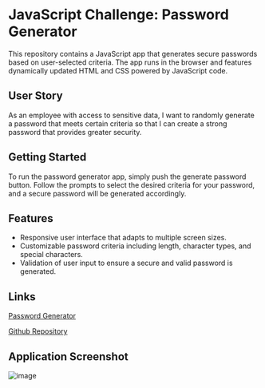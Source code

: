 # JavaScript Challenge: Password Generator

This repository contains a JavaScript app that generates secure passwords based on user-selected criteria. 
The app runs in the browser and features dynamically updated HTML and CSS powered by JavaScript code.

## User Story

As an employee with access to sensitive data, I want to randomly generate a password that meets certain criteria so that I can create a strong password that provides greater security.

## Getting Started

To run the password generator app, simply push the generate password button. 
Follow the prompts to select the desired criteria for your password, and a secure password will be generated accordingly.

## Features

- Responsive user interface that adapts to multiple screen sizes.
- Customizable password criteria including length, character types, and special characters.
- Validation of user input to ensure a secure and valid password is generated.

## Links

[Password Generator](https://royreid3rd.github.io/Password-Generation-Application/)

[Github Repository](https://github.com/royreid3rd/Password-Generation-Application)

## Application Screenshot

![image](https://github.com/royreid3rd/Password-Generation-Application/assets/147444145/3641e79b-25aa-45ba-a811-0900130fd66d)
